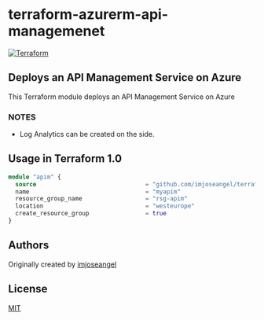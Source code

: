 # terraform-azurerm-api-managemenet

[![Terraform](https://github.com/imjoseangel/terraform-azurerm-apimanagement/actions/workflows/terraform.yml/badge.svg)](https://github.com/imjoseangel/terraform-azurerm-apimanagement/actions/workflows/terraform.yml)

## Deploys an API Management Service on Azure

This Terraform module deploys an API Management Service on Azure

### NOTES

* Log Analytics can be created on the side.

## Usage in Terraform 1.0

```terraform
module "apim" {
  source                               = "github.com/imjoseangel/terraform-azurerm-apimanagement"
  name                                 = "myapim"
  resource_group_name                  = "rsg-apim"
  location                             = "westeurope"
  create_resource_group                = true
}
```

## Authors

Originally created by [imjoseangel](http://github.com/imjoseangel)

## License

[MIT](LICENSE)
